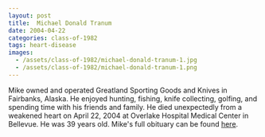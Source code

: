 ```yaml
---
layout: post
title:  Michael Donald Tranum
date: 2004-04-22
categories: class-of-1982
tags: heart-disease
images:
  - /assets/class-of-1982/michael-donald-tranum-1.jpg
  - /assets/class-of-1982/michael-donald-tranum-1.png
---
```


Mike owned and operated Greatland Sporting Goods and Knives in Fairbanks, Alaska.  He enjoyed hunting, fishing, knife collecting, golfing, and spending time with his friends and family.  He died unexpectedly from a weakened heart on April 22, 2004 at Overlake Hospital Medical Center in Bellevue. He was 39 years old. Mike's full obituary can be found [here](http://tinyurl.com/hsra7cw).


